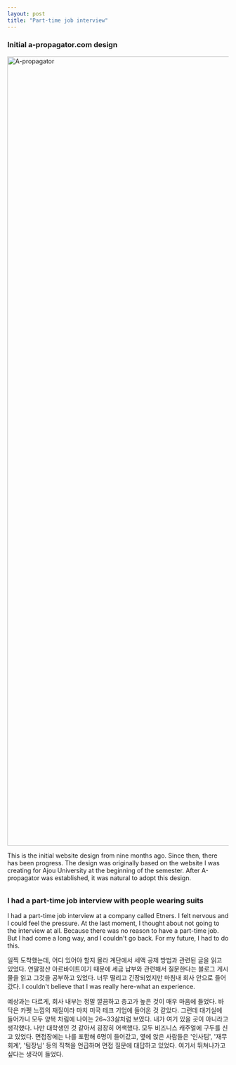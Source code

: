 ```yaml
---
layout: post
title: "Part-time job interview"
---
```

<h3> Initial a-propagator.com design </h3>
<img width="1796" alt="A-propagator" src="https://github.com/user-attachments/assets/6bd13b5e-f95f-4624-b8fc-8f43531aa029" />


  
This is the initial website design from nine months ago. Since then, there has been progress. The design was originally based on the website I was creating for Ajou University at the beginning of the semester. After A-propagator was established, it was natural to adopt this design.







<div class="m-top"></div>

<h3 style="padding-top: 10px;"> I had a part-time job interview with people wearing suits  </h3>


I had a part-time job interview at a company called Etners. I felt nervous and I could feel the pressure. At the last moment, I thought about not going to the interview at all. Because there was no reason to have a part-time job. But I had come a long way, and I couldn't go back. For my future, I had to do this.

일찍 도착했는데, 어디 있어야 할지 몰라 계단에서 세액 공제 방법과 관련된 글을 읽고 있었다. 연말정산 아르바이트이기 때문에 세금 납부와 관련해서 질문한다는 블로그 게시물을 읽고 그것을 공부하고 있었다. 너무 떨리고 긴장되었지만 마침내 회사 안으로 들어갔다. I couldn't believe that I was really here-what an experience. 

예상과는 다르게, 회사 내부는 정말 깔끔하고 층고가 높은 것이 매우 마음에 들었다. 바닥은 카펫 느낌의 재질이라 마치 미국 테크 기업에 들어온 것 같았다. 그런데 대기실에 들어가니 모두 양복 차림에 나이는 26~33살처럼 보였다. 내가 여기 있을 곳이 아니라고 생각했다. 나만 대학생인 것 같아서 굉장히 어색했다. 모두 비즈니스 캐주얼에 구두를 신고 있었다. 면접장에는 나를 포함해 6명이 들어갔고, 옆에 앉은 사람들은 '인사팀', '재무 회계', '팀장님' 등의 직책을 언급하며 면접 질문에 대답하고 있었다. 여기서 뛰쳐나가고 싶다는 생각이 들었다. 








